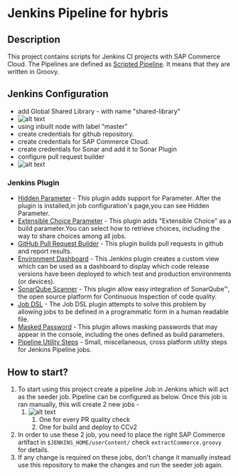 # Jenkins Pipeline for hybris

## Description
This project contains scripts for Jenkins CI projects with SAP Commerce Cloud. The Pipelines are defined as [Scripted Pipeline](https://www.jenkins.io/doc/book/pipeline/syntax/#scripted-pipeline). It means that they are written in Groovy.

## Jenkins Configuration
- add Global Shared Library - with name "shared-library"
- ![alt text](https://media.github.tools.sap/user/488/files/e254d2cd-a0a9-42eb-833a-efacb447cbc5?raw=true)
- using inbuilt node with label "master"
- create credentials for github repository.
- create credentials for SAP Commerce Cloud.
- create credentials for Sonar and add it to Sonar Plugin
- configure pull request builder
- ![alt text](https://media.github.tools.sap/user/488/files/5605c6b0-dd35-4522-aa5b-605a1087ab88?raw=true)

### Jenkins Plugin
- [Hidden Parameter](https://wiki.jenkins.io/display/JENKINS/Jenkins+Hidden+Parameter+Plugin) - This plugin adds support for Parameter. After the plugin is installed,in job configuration's page,you can see Hidden Parameter.
- [Extensible Choice Parameter](https://plugins.jenkins.io/extensible-choice-parameter/) - This plugin adds "Extensible Choice" as a build parameter.You can select how to retrieve choices, including the way to share choices among all jobs.
- [GitHub Pull Request Builder](https://plugins.jenkins.io/ghprb/) - This plugin builds pull requests in github and report results.
- [Environment Dashboard](https://plugins.jenkins.io/environment-dashboard/) - This Jenkins plugin creates a custom view which can be used as a dashboard to display which code release versions have been deployed to which test and production environments (or devices).
- [SonarQube Scanner](https://plugins.jenkins.io/sonar/) - This plugin allow easy integration of SonarQube™, the open source platform for Continuous Inspection of code quality.
- [Job DSL](https://plugins.jenkins.io/job-dsl/) -  The Job DSL plugin attempts to solve this problem by allowing jobs to be defined in a programmatic form in a human readable file.
- [Masked Password](https://plugins.jenkins.io/mask-passwords/) - This plugin allows masking passwords that may appear in the console, including the ones defined as build parameters.
- [Pipeline Utility Steps](https://plugins.jenkins.io/pipeline-utility-steps/) - Small, miscellaneous, cross platform utility steps for Jenkins Pipeline jobs.

## How to start?
1. To start using this project create a pipeline Job in Jenkins which will act as the seeder job. Pipeline can be configured as below. Once this job is ran manually, this will create 2 new jobs - 
   1. ![alt text](https://media.github.tools.sap/user/488/files/60f24775-c971-4ebe-a100-f60971fe56c5?raw=true)
      1. One for every PR quality check 
      2. One for build and deploy to CCv2
2. In order to use these 2 job, you need to place the right SAP Commerce artifact in `$JENKINS_HOME/userContent/` check `extractCommerce.groovy` for details.
3. If any change is required on these jobs, don't change it manually instead use this repository to make the changes and run the seeder job again.
